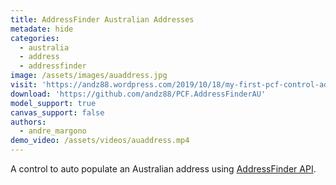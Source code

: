 ```yaml
---
title: AddressFinder Australian Addresses
metadate: hide
categories:
  - australia
  - address
  - addressfinder
image: /assets/images/auaddress.jpg
visit: 'https://andz88.wordpress.com/2019/10/18/my-first-pcf-control-addressfinder-australian-addresses/'
download: 'https://github.com/andz88/PCF.AddressFinderAU'
model_support: true
canvas_support: false
authors:
  - andre_margono
demo_video: /assets/videos/auaddress.mp4
---
```

A control to auto populate an Australian address using <a target="_blank" href="https://addressfinder.com.au/">AddressFinder API</a>.
